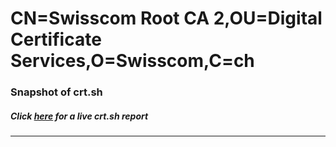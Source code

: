 # CN=Swisscom Root CA 2,OU=Digital Certificate Services,O=Swisscom,C=ch
### Snapshot of crt.sh
##### Click [here](https://crt.sh/?q=Serial_D5FC4A7351C429AC13F182979870FBC0) for a live crt.sh report

---
